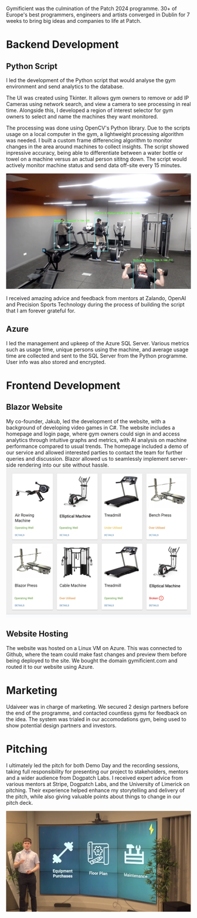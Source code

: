 Gymificient was the culmination of the Patch 2024 programme. 30+ of Europe's best programmers, engineers and artists converged in Dublin for 7 weeks to bring big ideas and companies to life at Patch.

# Backend Development

## Python Script

I led the development of the Python script that would analyse the gym environment and send analytics to the database. 

The UI was created using Tkinter. It allows gym owners to remove or add IP Cameras using network search, and view a camera to see processing in real time. Alongside this, I developed a region of interest selector for gym owners to select and name the machines they want monitored. 

The processing was done using OpenCV's Python library. Due to the scripts usage on a local computer in the gym, a lightweight processing algorithm was needed. I built a custom frame differencing algorithm to monitor changes in the area around machines to collect insights. The script showed inpressive accuracy, being able to differentiate between a water bottle or towel on a machine versus an actual person sititng down. The script would actively monitor machine status and send data off-site every 15 minutes.

![Gym Demo](./assets/gymdemo.png)

I received amazing advice and feedback from mentors at Zalando, OpenAI and Precision Sports Technology during the process of building the script that I am forever grateful for.

## Azure

I led the management and upkeep of the Azure SQL Server. Various metrics such as usage time, unique persons using the machine, and average usage time are collected and sent to the SQL Server from the Python programme. User info was also stored and encrypted.

# Frontend Development

## Blazor Website

My co-founder, Jakub, led the development of the website, with a background of developing video games in C#. The website includes a homepage and login page, where gym owners could sign in and access analytics through intuitive graphs and metrics, with AI analysis on machine performance compared to usual trends. The homepage included a demo of our service and allowed interested parties to contact the team for further queries and discussion. Blazor allowed us to seamlessly implement server-side rendering into our site without hassle. 
![Gym Overview Website Page](./assets/gymwebsiteoverview.png)

## Website Hosting

The website was hosted on a Linux VM on Azure. This was connected to Github, where the team could make fast changes and preview them before being deployed to the site. We bought the domain gymificient.com and routed it to our website using Azure. 

# Marketing

Udaiveer was in charge of marketing. We secured 2 design partners before the end of the programme, and contacted countless gyms for feedback on the idea. The system was trialed in our accomodations gym, being used to show potential design partners and investors.

# Pitching

I ultimately led the pitch for both Demo Day and the recording sessions, taking full responsibility for presenting our project to stakeholders, mentors and a wider audience from Dogpatch Labs. I received expert advice from various mentors at Stripe, Dogpatch Labs, and the University of Limerick on pitching. Their experience helped enhance my storytelling and delivery of the pitch, while also giving valuable points about things to change in our pitch deck.

![Gymificient Recorded Pitch](./assets/gympitchnathan.png)






